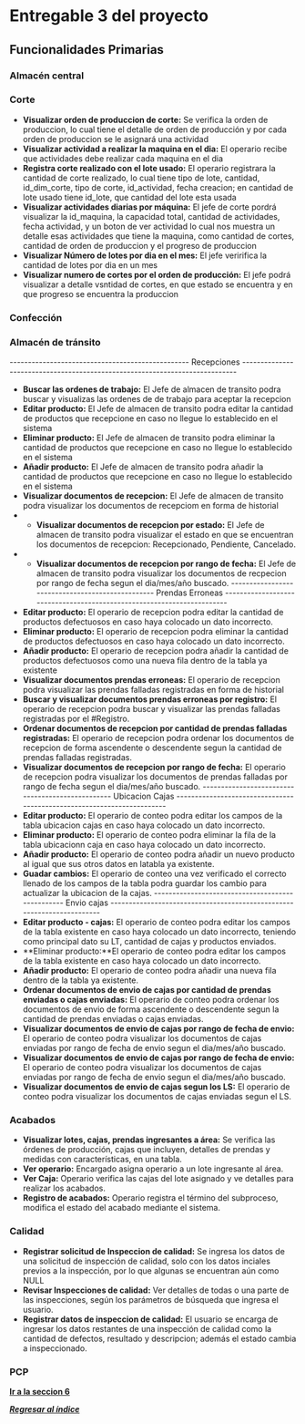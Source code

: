 # Entregable 3 del proyecto
## Funcionalidades Primarias
### Almacén central 

### Corte
* **Visualizar orden de produccion de corte:** Se verifica la orden de produccion, lo cual tiene el detalle de orden de producción y por cada orden de produccion se le asignará una actividad
* **Visualizar actividad a realizar la maquina en el dia:** El operario recibe que actividades debe realizar cada maquina en el dia
* **Registra corte realizado con el lote usado:** El operario registrara la cantidad de corte realizado, lo cual tiene tipo de lote, cantidad, id_dim_corte, tipo de corte, id_actividad, fecha creacion; en cantidad de lote usado tiene id_lote, que cantidad del lote esta usada
* **Visualizar actividades diarias por máquina:** El jefe de corte pordrá visualizar la id_maquina, la capacidad total, cantidad de actividades, fecha actividad, y un boton de ver actividad lo cual nos muestra un detalle esas actividades que tiene la maquina, como cantidad de cortes, cantidad de orden de produccion y el progreso de produccion
* **Visualizar Número de lotes por dia en el mes:** El jefe veririfica la cantidad de lotes por dia en un mes
* **Visualizar numero de cortes por el orden de producción:**  El jefe podrá visualizar a detalle vsntidad de cortes, en que estado se encuentra y en que progreso se encuentra la produccion
  
### Confección 

### Almacén de tránsito 
------------------------------------------------- Recepciones ----------------------------------------------------------------------------
* **Buscar las ordenes de trabajo:** El Jefe de almacen de transito podra buscar y visualizas las ordenes de de trabajo para aceptar la recepcion
* **Editar producto:** El Jefe de almacen de transito podra editar la cantidad de productos que recepcione en caso no llegue lo establecido en el sistema
* **Eliminar producto:** El Jefe de almacen de transito podra eliminar la cantidad de productos que recepcione en caso no llegue lo establecido en el sistema
* **Añadir producto:** El Jefe de almacen de transito podra añadir la cantidad de productos que recepcione en caso no llegue lo establecido en el sistema
* **Visualizar documentos de recepcion:** El Jefe de almacen de transito podra visualizar los documentos de recepciom en forma de historial
* * **Visualizar documentos de recepcion por estado:** El Jefe de almacen de transito podra visualizar el estado en que se encuentran los documentos de recepcion: Recepcionado, Pendiente, Cancelado.
* * **Visualizar documentos de recepcion por rango de fecha:** El Jefe de almacen de transito podra visualizar los documentos de recpecion por rango de fecha segun el dia/mes/año buscado.
------------------------------------------------- Prendas Erroneas -----------------------------------------------------------------------
* **Editar producto:** El operario de recepcion podra editar la cantidad de productos defectuosos en caso haya colocado un dato incorrecto.
* **Eliminar producto:** El operario de recepcion podra eliminar la cantidad de productos defectuosos en caso haya colocado un dato incorrecto.
* **Añadir producto:** El operario de recepcion podra añadir la cantidad de productos defectuosos como una nueva fila dentro de la tabla ya existente
* **Visualizar documentos prendas erroneas:** El operario de recepcion podra visualizar las prendas falladas registradas en forma de historial
* **Buscar y visualizar documentos prendas erroneas por registro:** El operario de recepcion podra buscar y visualizar las prendas falladas registradas por el #Registro.
* **Ordenar documentos de recepcion por cantidad de prendas falladas registradas:** El operario de recepcion podra ordenar los documentos de recepcion de forma ascendente o descendente segun la cantidad de prendas falladas registradas.
* **Visualizar documentos de recepcion por rango de fecha:** El operario de recepcion podra visualizar los documentos de prendas falladas por rango de fecha segun el dia/mes/año buscado.
------------------------------------------------- Ubicacion Cajas -----------------------------------------------------------------------
* **Editar producto:** El operario de conteo podra editar los campos de la tabla ubicacion cajas en caso haya colocado un dato incorrecto.
* **Eliminar producto:** El operario de conteo podra eliminar la fila de la tabla ubicacionn caja en caso haya colocado un dato incorrecto.
* **Añadir producto:** El operario de conteo podra añadir un nuevo producto al igual que sus otros datos en latabla ya existente.
* **Guadar cambios:** El operario de conteo una vez verificado el correcto llenado de los campos de la tabla podra guardar los cambio para actualizar la ubicacion de la cajas.
------------------------------------------------- Envio cajas -----------------------------------------------------------------------
* **Editar producto - cajas:** El operario de conteo podra editar los campos de la tabla existente en caso haya colocado un dato incorrecto, teniendo como principal dato su LT, cantidad de cajas y productos enviados.
* **Eliminar producto:**El operario de conteo podra editar los campos de la tabla existente en caso haya colocado un dato incorrecto.
* **Añadir producto:** El operario de conteo podra añadir una nueva fila dentro de la tabla ya existente.
* **Ordenar documentos de envio de cajas por cantidad de prendas enviadas o cajas enviadas:** El operario de conteo podra ordenar los documentos de envio de forma ascendente o descendente segun la cantidad de prendas enviadas o cajas enviadas.
* **Visualizar documentos de envio de cajas por rango de fecha de envio:** El operario de conteo podra visualizar los documentos de cajas enviadas por rango de fecha de envio segun el dia/mes/año buscado.
* **Visualizar documentos de envio de cajas por rango de fecha de envio:** El operario de conteo podra visualizar los documentos de cajas enviadas por rango de fecha de envio segun el dia/mes/año buscado.
* **Visualizar documentos de envio de cajas segun los LS:** El operario de conteo podra visualizar los documentos de cajas enviadas segun el LS.

### Acabados
* **Visualizar lotes, cajas, prendas ingresantes a área:** Se verifica las órdenes de producción, cajas que incluyen, detalles de prendas y medidas con características, en una tabla.
* **Ver operario:** Encargado asigna operario a un lote ingresante al área.
* **Ver Caja:** Operario verifica las cajas del lote asignado y ve detalles para realizar los acabados.
* **Registro de acabados:** Operario registra el término del subproceso, modifica el estado del acabado mediante el sistema.

### Calidad 
* **Registrar solicitud de Inspeccion de calidad:** Se ingresa los datos de una solicitud de inspección de calidad, solo con los datos inciales previos a la inspección, por lo que algunas se encuentran aún como NULL
* **Revisar Inspecciones de calidad:** Ver detalles de todas o una parte de las inspecciones, según los parámetros de búsqueda que ingresa el usuario.
* **Registrar datos de inspeccion de calidad:** El usuario se encarga de ingresar los datos restantes de una inspección de calidad como la cantidad de defectos, resultado y descripcion; además el estado cambia a inspeccionado.
  
### PCP 

**[Ir a la seccion 6](6-stack.md)**

***[Regresar al índice](./entregable%203-indice.md)***
